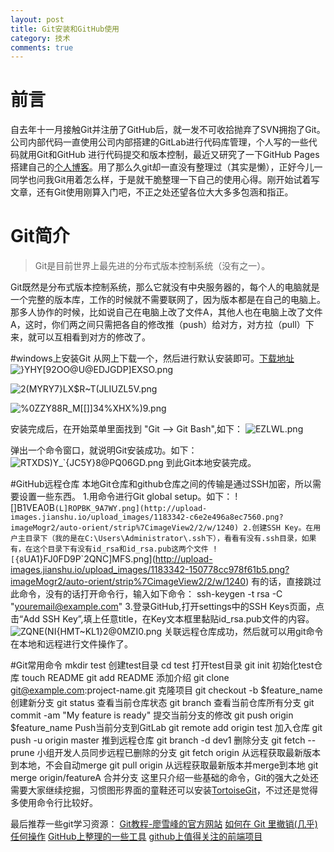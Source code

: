 ```yaml
---
layout: post
title: Git安装和GitHub使用
category: 技术
comments: true
---
```


# 前言
自去年十一月接触Git并注册了GitHub后，就一发不可收拾抛弃了SVN拥抱了Git。公司内部代码一直使用公司内部搭建的GitLab进行代码库管理，个人写的一些代码就用Git和GitHub 进行代码提交和版本控制，最近又研究了一下GitHub Pages搭建自己的[个人博客](http://zhous712.github.io/blog/)。用了那么久git却一直没有整理过（其实是懒），正好今儿一同学也问我Git用着怎么样，于是就干脆整理一下自己的使用心得。刚开始试着写文章，还有Git使用刚算入门吧，不正之处还望各位大大多多包涵和指正。

# Git简介
>Git是目前世界上最先进的分布式版本控制系统（没有之一）。

Git既然是分布式版本控制系统，那么它就没有中央服务器的，每个人的电脑就是一个完整的版本库，工作的时候就不需要联网了，因为版本都是在自己的电脑上。那多人协作的时候，比如说自己在电脑上改了文件A，其他人也在电脑上改了文件A，这时，你们两之间只需把各自的修改推（push）给对方，对方拉（pull）下来，就可以互相看到对方的修改了。

#windows上安装Git
从网上下载一个，然后进行默认安装即可。[下载地址](http://git-scm.com/download/win)
![}YHY[92OO@U@EDJGDP]EXSO.png](http://upload-images.jianshu.io/upload_images/1183342-d719964c8a564615.png?imageMogr2/auto-orient/strip%7CimageView2/2/w/1240)

![2(MYRY7}LX$R~T(JLIUZL5V.png](http://upload-images.jianshu.io/upload_images/1183342-f9f874459e91223c.png?imageMogr2/auto-orient/strip%7CimageView2/2/w/1240)

![
![%0ZZY88R_M[[]]34%XHX%)9.png](http://upload-images.jianshu.io/upload_images/1183342-16351b2074ecfbf4.png?imageMogr2/auto-orient/strip%7CimageView2/2/w/1240)
](http://upload-images.jianshu.io/upload_images/1183342-844385a04d9cbd45.png?imageMogr2/auto-orient/strip%7CimageView2/2/w/1240)

安装完成后，在开始菜单里面找到 "Git --> Git Bash",如下：
![EZLWL.png](http://upload-images.jianshu.io/upload_images/1183342-0757111628c8be53.png?imageMogr2/auto-orient/strip%7CimageView2/2/w/1240)

弹出一个命令窗口，就说明Git安装成功。如下：
![RTXDS)Y_`{JC5Y}8@PQ06GD.png](http://upload-images.jianshu.io/upload_images/1183342-665c0c583893d01b.png?imageMogr2/auto-orient/strip%7CimageView2/2/w/1240)
到此Git本地安装完成。

#GitHub远程仓库
本地Git仓库和github仓库之间的传输是通过SSH加密，所以需要设置一些东西。
1.用命令进行Git global setup。如下：
![]B1VEA0B`(L]ROPBK_9A7WY.png](http://upload-images.jianshu.io/upload_images/1183342-c6e2e496a8ec7560.png?imageMogr2/auto-orient/strip%7CimageView2/2/w/1240)
2.创建SSH Key。在用户主目录下（我的是在C:\Users\Administrator\.ssh下），看看有没有.ssh目录，如果有，在这个目录下有没有id_rsa和id_rsa.pub这两个文件
![{8`UA1}FJ0FD9P`2QNC]MFS.png](http://upload-images.jianshu.io/upload_images/1183342-150778cc978f61b5.png?imageMogr2/auto-orient/strip%7CimageView2/2/w/1240)
有的话，直接跳过此命令，没有的话打开命令行，输入如下命令：
ssh-keygen -t rsa -C "youremail@example.com"
3.登录GitHub,打开settings中的SSH Keys页面，点击“Add SSH Key”,填上任意title，在Key文本框里黏贴id_rsa.pub文件的内容。
![ZQNE(NI{HMT~KL1}2@0MZI0.png](http://upload-images.jianshu.io/upload_images/1183342-1bb0449d81bef56a.png?imageMogr2/auto-orient/strip%7CimageView2/2/w/1240)
关联远程仓库成功，然后就可以用git命令在本地和远程进行文件操作了。

#Git常用命令
mkdir test 创建test目录
cd test 打开test目录
git init 初始化test仓库
touch README
git add README 添加介绍
git clone git@example.com:project-name.git 克隆项目
git checkout -b $feature_name 创建新分支
git status 查看当前仓库状态
git branch 查看当前仓库所有分支
git commit -am "My feature is ready" 提交当前分支的修改
git push origin $feature_name Push当前分支到GitLab
git remote add origin test 加入仓库
git push -u origin master 推到远程仓库
git branch -d dev1 删除分支
git fetch --prune 小组开发人员同步远程已删除的分支
git fetch origin 从远程获取最新版本到本地，不会自动merge
git pull origin 从远程获取最新版本并merge到本地
git merge origin/featureA 合并分支
这里只介绍一些基础的命令，Git的强大之处还需要大家继续挖掘，习惯图形界面的童鞋还可以安装[TortoiseGit](http://download.tortoisegit.org/)，不过还是觉得多使用命令行比较好。

最后推荐一些git学习资源：
[Git教程-廖雪峰的官方网站](http://www.liaoxuefeng.com/wiki/0013739516305929606dd18361248578c67b8067c8c017b000)
[如何在 Git 里撤销(几乎)任何操作](http://blog.jobbole.com/87700/)
[GitHub上整理的一些工具](http://www.cnblogs.com/mygxl/p/4139661.html)
[github上值得关注的前端项目](http://segmentfault.com/a/1190000002804472)　　　
